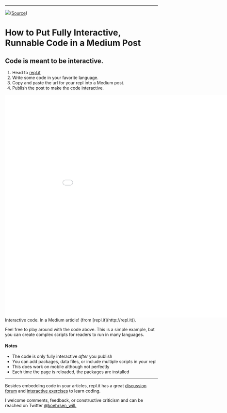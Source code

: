 * * *

![](https://cdn-images-1.medium.com/max/2000/1*JTdMap3RCYkwPNxtoF8u-w.jpeg)([Source](https://www.pexels.com/photo/blur-close-up-code-computer-546819/))

# How to Put Fully Interactive, Runnable Code in a Medium Post

## Code is meant to be interactive.

1.  Head to [repl.it](http://repl.it)
2.  Write some code in your favorite language.
3.  Copy and paste the url for your repl into a Medium post.
4.  Publish the post to make the code interactive.

<iframe data-width="800" data-height="600" width="980" height="735" src="/media/a78e615dc30472498fcfca242186904e?postId=3dce6bdf4895" data-media-id="a78e615dc30472498fcfca242186904e" data-thumbnail="https://i.embed.ly/1/image?url=https%3A%2F%2Frepl.it%2Fpublic%2Fimages%2Freplit-logo-800x600.png&amp;key=a19fcc184b9711e1b4764040d3dc5c07" allowfullscreen="" frameborder="0"></iframe>Interactive code. In a Medium article! (from [repl.it](http://repl.it)).

Feel free to play around with the code above. This is a simple example, but you can create complex scripts for readers to run in many languages.

#### Notes

*   The code is only fully interactive _after_ you publish
*   You can add packages, data files, or include multiple scripts in your repl
*   This does work on mobile although not perfectly
*   Each time the page is reloaded, the packages are installed

* * *

Besides embedding code in your articles, repl.it has a great [discussion forum](https://repl.it/talk) and [interactive exercises](https://repl.it/community) to learn coding.

I welcome comments, feedback, or constructive criticism and can be reached on Twitter [@koehrsen_will.](http://twitter.com/@koehrsen_will)
